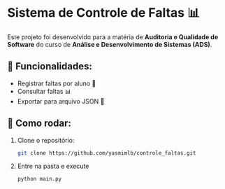 # Sistema de Controle de Faltas 📊

Este projeto foi desenvolvido para a matéria de **Auditoria e Qualidade de Software** do curso de **Análise e Desenvolvimento de Sistemas (ADS)**.

## 📌 Funcionalidades:
- Registrar faltas por aluno 📑
- Consultar faltas 📊
- Exportar para arquivo JSON 📂

## 🚀 Como rodar:
1. Clone o repositório:
   ```bash
   git clone https://github.com/yasmimlb/controle_faltas.git
2. Entre na pasta e execute
    ```bash
   python main.py
